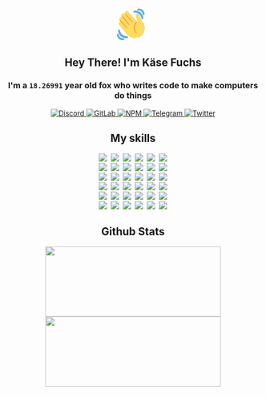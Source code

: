 <div><p align=center><img src=./resources/images/wave.gif width=64px height=64px></p><h2 align=center>Hey There! I'm Käse Fuchs</h2><h3 align=center>I'm a <code>18.26991</code> year old fox who writes code to make computers do things</h3><p align=center><a href=https://discord.com/users/507526681125322772><img alt=Discord src="https://img.shields.io/badge/Discord-5865F2?logo=discord&logoColor=white&style=flat-square#2313ae4f124484216b4f12310b258655"> </a><a href=https://gitlab.com/kasefuchs><img alt=GitLab src="https://img.shields.io/badge/GitLab-330F63?logo=gitlab&logoColor=white&style=flat-square#2313ae4f124484216b4f12310b258655"> </a><a href=https://npmjs.com/~kasefuchs><img alt=NPM src="https://img.shields.io/badge/NPM-CB3837?logo=npm&logoColor=white&style=flat-square#2313ae4f124484216b4f12310b258655"> </a><a href=https://t.me/kasefuchs><img alt=Telegram src="https://img.shields.io/badge/Telegram-2CA5E0?logo=telegram&logoColor=white&style=flat-square#2313ae4f124484216b4f12310b258655"> </a><a href=https://twitter.com/kasefuchs><img alt=Twitter src="https://img.shields.io/badge/Twitter-1DA1F2?logo=twitter&logoColor=white&style=flat-square#2313ae4f124484216b4f12310b258655"></a></p><h2 align=center>My skills</h2><p align=center><a href=https://aws.amazon.com/ ><picture><source srcset="https://skillicons.dev/icons?i=aws&theme=dark#2313ae4f124484216b4f12310b258655" media="(prefers-color-scheme: dark)"><source srcset="https://skillicons.dev/icons?i=aws&theme=light#2313ae4f124484216b4f12310b258655" media="(prefers-color-scheme: light), (prefers-color-scheme: no-preference)"><img src="https://skillicons.dev/icons?i=aws&theme=light#2313ae4f124484216b4f12310b258655"></picture></a>&nbsp;&nbsp;<a href=https://en.wikipedia.org/wiki/Bash_(Unix_shell)><picture><source srcset="https://skillicons.dev/icons?i=bash&theme=dark#2313ae4f124484216b4f12310b258655" media="(prefers-color-scheme: dark)"><source srcset="https://skillicons.dev/icons?i=bash&theme=light#2313ae4f124484216b4f12310b258655" media="(prefers-color-scheme: light), (prefers-color-scheme: no-preference)"><img src="https://skillicons.dev/icons?i=bash&theme=light#2313ae4f124484216b4f12310b258655"></picture></a>&nbsp;&nbsp;<a href=https://discord.com/developers/docs><picture><source srcset="https://skillicons.dev/icons?i=bots&theme=dark#2313ae4f124484216b4f12310b258655" media="(prefers-color-scheme: dark)"><source srcset="https://skillicons.dev/icons?i=bots&theme=light#2313ae4f124484216b4f12310b258655" media="(prefers-color-scheme: light), (prefers-color-scheme: no-preference)"><img src="https://skillicons.dev/icons?i=bots&theme=light#2313ae4f124484216b4f12310b258655"></picture></a>&nbsp;&nbsp;<a href=https://www.cloudflare.com/ ><picture><source srcset="https://skillicons.dev/icons?i=cloudflare&theme=dark#2313ae4f124484216b4f12310b258655" media="(prefers-color-scheme: dark)"><source srcset="https://skillicons.dev/icons?i=cloudflare&theme=light#2313ae4f124484216b4f12310b258655" media="(prefers-color-scheme: light), (prefers-color-scheme: no-preference)"><img src="https://skillicons.dev/icons?i=cloudflare&theme=light#2313ae4f124484216b4f12310b258655"></picture></a>&nbsp;&nbsp;<a href=https://en.wikipedia.org/wiki/CSS><picture><source srcset="https://skillicons.dev/icons?i=css&theme=dark#2313ae4f124484216b4f12310b258655" media="(prefers-color-scheme: dark)"><source srcset="https://skillicons.dev/icons?i=css&theme=light#2313ae4f124484216b4f12310b258655" media="(prefers-color-scheme: light), (prefers-color-scheme: no-preference)"><img src="https://skillicons.dev/icons?i=css&theme=light#2313ae4f124484216b4f12310b258655"></picture></a>&nbsp;&nbsp;<a href=https://www.docker.com/ ><picture><source srcset="https://skillicons.dev/icons?i=docker&theme=dark#2313ae4f124484216b4f12310b258655" media="(prefers-color-scheme: dark)"><source srcset="https://skillicons.dev/icons?i=docker&theme=light#2313ae4f124484216b4f12310b258655" media="(prefers-color-scheme: light), (prefers-color-scheme: no-preference)"><img src="https://skillicons.dev/icons?i=docker&theme=light#2313ae4f124484216b4f12310b258655"></picture></a><br><a href=https://www.electronjs.org/ ><picture><source srcset="https://skillicons.dev/icons?i=electron&theme=dark#2313ae4f124484216b4f12310b258655" media="(prefers-color-scheme: dark)"><source srcset="https://skillicons.dev/icons?i=electron&theme=light#2313ae4f124484216b4f12310b258655" media="(prefers-color-scheme: light), (prefers-color-scheme: no-preference)"><img src="https://skillicons.dev/icons?i=electron&theme=light#2313ae4f124484216b4f12310b258655"></picture></a>&nbsp;&nbsp;<a href=https://expressjs.com/ ><picture><source srcset="https://skillicons.dev/icons?i=express&theme=dark#2313ae4f124484216b4f12310b258655" media="(prefers-color-scheme: dark)"><source srcset="https://skillicons.dev/icons?i=express&theme=light#2313ae4f124484216b4f12310b258655" media="(prefers-color-scheme: light), (prefers-color-scheme: no-preference)"><img src="https://skillicons.dev/icons?i=express&theme=light#2313ae4f124484216b4f12310b258655"></picture></a>&nbsp;&nbsp;<a href=https://www.figma.com/ ><picture><source srcset="https://skillicons.dev/icons?i=figma&theme=dark#2313ae4f124484216b4f12310b258655" media="(prefers-color-scheme: dark)"><source srcset="https://skillicons.dev/icons?i=figma&theme=light#2313ae4f124484216b4f12310b258655" media="(prefers-color-scheme: light), (prefers-color-scheme: no-preference)"><img src="https://skillicons.dev/icons?i=figma&theme=light#2313ae4f124484216b4f12310b258655"></picture></a>&nbsp;&nbsp;<a href=https://firebase.google.com/ ><picture><source srcset="https://skillicons.dev/icons?i=firebase&theme=dark#2313ae4f124484216b4f12310b258655" media="(prefers-color-scheme: dark)"><source srcset="https://skillicons.dev/icons?i=firebase&theme=light#2313ae4f124484216b4f12310b258655" media="(prefers-color-scheme: light), (prefers-color-scheme: no-preference)"><img src="https://skillicons.dev/icons?i=firebase&theme=light#2313ae4f124484216b4f12310b258655"></picture></a>&nbsp;&nbsp;<a href=https://flask.palletsprojects.com/ ><picture><source srcset="https://skillicons.dev/icons?i=flask&theme=dark#2313ae4f124484216b4f12310b258655" media="(prefers-color-scheme: dark)"><source srcset="https://skillicons.dev/icons?i=flask&theme=light#2313ae4f124484216b4f12310b258655" media="(prefers-color-scheme: light), (prefers-color-scheme: no-preference)"><img src="https://skillicons.dev/icons?i=flask&theme=light#2313ae4f124484216b4f12310b258655"></picture></a>&nbsp;&nbsp;<a href=https://cloud.google.com/ ><picture><source srcset="https://skillicons.dev/icons?i=gcp&theme=dark#2313ae4f124484216b4f12310b258655" media="(prefers-color-scheme: dark)"><source srcset="https://skillicons.dev/icons?i=gcp&theme=light#2313ae4f124484216b4f12310b258655" media="(prefers-color-scheme: light), (prefers-color-scheme: no-preference)"><img src="https://skillicons.dev/icons?i=gcp&theme=light#2313ae4f124484216b4f12310b258655"></picture></a><br><a href=https://git-scm.com/ ><picture><source srcset="https://skillicons.dev/icons?i=git&theme=dark#2313ae4f124484216b4f12310b258655" media="(prefers-color-scheme: dark)"><source srcset="https://skillicons.dev/icons?i=git&theme=light#2313ae4f124484216b4f12310b258655" media="(prefers-color-scheme: light), (prefers-color-scheme: no-preference)"><img src="https://skillicons.dev/icons?i=git&theme=light#2313ae4f124484216b4f12310b258655"></picture></a>&nbsp;&nbsp;<a href=https://github.com/ ><picture><source srcset="https://skillicons.dev/icons?i=github&theme=dark#2313ae4f124484216b4f12310b258655" media="(prefers-color-scheme: dark)"><source srcset="https://skillicons.dev/icons?i=github&theme=light#2313ae4f124484216b4f12310b258655" media="(prefers-color-scheme: light), (prefers-color-scheme: no-preference)"><img src="https://skillicons.dev/icons?i=github&theme=light#2313ae4f124484216b4f12310b258655"></picture></a>&nbsp;&nbsp;<a href=https://gitlab.com/ ><picture><source srcset="https://skillicons.dev/icons?i=gitlab&theme=dark#2313ae4f124484216b4f12310b258655" media="(prefers-color-scheme: dark)"><source srcset="https://skillicons.dev/icons?i=gitlab&theme=light#2313ae4f124484216b4f12310b258655" media="(prefers-color-scheme: light), (prefers-color-scheme: no-preference)"><img src="https://skillicons.dev/icons?i=gitlab&theme=light#2313ae4f124484216b4f12310b258655"></picture></a>&nbsp;&nbsp;<a href=https://www.heroku.com/ ><picture><source srcset="https://skillicons.dev/icons?i=heroku&theme=dark#2313ae4f124484216b4f12310b258655" media="(prefers-color-scheme: dark)"><source srcset="https://skillicons.dev/icons?i=heroku&theme=light#2313ae4f124484216b4f12310b258655" media="(prefers-color-scheme: light), (prefers-color-scheme: no-preference)"><img src="https://skillicons.dev/icons?i=heroku&theme=light#2313ae4f124484216b4f12310b258655"></picture></a>&nbsp;&nbsp;<a href=https://en.wikipedia.org/wiki/HTML><picture><source srcset="https://skillicons.dev/icons?i=html&theme=dark#2313ae4f124484216b4f12310b258655" media="(prefers-color-scheme: dark)"><source srcset="https://skillicons.dev/icons?i=html&theme=light#2313ae4f124484216b4f12310b258655" media="(prefers-color-scheme: light), (prefers-color-scheme: no-preference)"><img src="https://skillicons.dev/icons?i=html&theme=light#2313ae4f124484216b4f12310b258655"></picture></a>&nbsp;&nbsp;<a href=https://en.wikipedia.org/wiki/JavaScript><picture><source srcset="https://skillicons.dev/icons?i=js&theme=dark#2313ae4f124484216b4f12310b258655" media="(prefers-color-scheme: dark)"><source srcset="https://skillicons.dev/icons?i=js&theme=light#2313ae4f124484216b4f12310b258655" media="(prefers-color-scheme: light), (prefers-color-scheme: no-preference)"><img src="https://skillicons.dev/icons?i=js&theme=light#2313ae4f124484216b4f12310b258655"></picture></a><br><a href=https://en.wikipedia.org/wiki/Linux><picture><source srcset="https://skillicons.dev/icons?i=linux&theme=dark#2313ae4f124484216b4f12310b258655" media="(prefers-color-scheme: dark)"><source srcset="https://skillicons.dev/icons?i=linux&theme=light#2313ae4f124484216b4f12310b258655" media="(prefers-color-scheme: light), (prefers-color-scheme: no-preference)"><img src="https://skillicons.dev/icons?i=linux&theme=light#2313ae4f124484216b4f12310b258655"></picture></a>&nbsp;&nbsp;<a href=https://mui.com/ ><picture><source srcset="https://skillicons.dev/icons?i=materialui&theme=dark#2313ae4f124484216b4f12310b258655" media="(prefers-color-scheme: dark)"><source srcset="https://skillicons.dev/icons?i=materialui&theme=light#2313ae4f124484216b4f12310b258655" media="(prefers-color-scheme: light), (prefers-color-scheme: no-preference)"><img src="https://skillicons.dev/icons?i=materialui&theme=light#2313ae4f124484216b4f12310b258655"></picture></a>&nbsp;&nbsp;<a href=https://en.wikipedia.org/wiki/Markdown><picture><source srcset="https://skillicons.dev/icons?i=md&theme=dark#2313ae4f124484216b4f12310b258655" media="(prefers-color-scheme: dark)"><source srcset="https://skillicons.dev/icons?i=md&theme=light#2313ae4f124484216b4f12310b258655" media="(prefers-color-scheme: light), (prefers-color-scheme: no-preference)"><img src="https://skillicons.dev/icons?i=md&theme=light#2313ae4f124484216b4f12310b258655"></picture></a>&nbsp;&nbsp;<a href=https://www.mongodb.com/ ><picture><source srcset="https://skillicons.dev/icons?i=mongodb&theme=dark#2313ae4f124484216b4f12310b258655" media="(prefers-color-scheme: dark)"><source srcset="https://skillicons.dev/icons?i=mongodb&theme=light#2313ae4f124484216b4f12310b258655" media="(prefers-color-scheme: light), (prefers-color-scheme: no-preference)"><img src="https://skillicons.dev/icons?i=mongodb&theme=light#2313ae4f124484216b4f12310b258655"></picture></a>&nbsp;&nbsp;<a href=https://www.mysql.com/ ><picture><source srcset="https://skillicons.dev/icons?i=mysql&theme=dark#2313ae4f124484216b4f12310b258655" media="(prefers-color-scheme: dark)"><source srcset="https://skillicons.dev/icons?i=mysql&theme=light#2313ae4f124484216b4f12310b258655" media="(prefers-color-scheme: light), (prefers-color-scheme: no-preference)"><img src="https://skillicons.dev/icons?i=mysql&theme=light#2313ae4f124484216b4f12310b258655"></picture></a>&nbsp;&nbsp;<a href=https://nextjs.org/ ><picture><source srcset="https://skillicons.dev/icons?i=nextjs&theme=dark#2313ae4f124484216b4f12310b258655" media="(prefers-color-scheme: dark)"><source srcset="https://skillicons.dev/icons?i=nextjs&theme=light#2313ae4f124484216b4f12310b258655" media="(prefers-color-scheme: light), (prefers-color-scheme: no-preference)"><img src="https://skillicons.dev/icons?i=nextjs&theme=light#2313ae4f124484216b4f12310b258655"></picture></a><br><a href=https://nodejs.org/en/ ><picture><source srcset="https://skillicons.dev/icons?i=nodejs&theme=dark#2313ae4f124484216b4f12310b258655" media="(prefers-color-scheme: dark)"><source srcset="https://skillicons.dev/icons?i=nodejs&theme=light#2313ae4f124484216b4f12310b258655" media="(prefers-color-scheme: light), (prefers-color-scheme: no-preference)"><img src="https://skillicons.dev/icons?i=nodejs&theme=light#2313ae4f124484216b4f12310b258655"></picture></a>&nbsp;&nbsp;<a href=https://www.postgresql.org/ ><picture><source srcset="https://skillicons.dev/icons?i=postgres&theme=dark#2313ae4f124484216b4f12310b258655" media="(prefers-color-scheme: dark)"><source srcset="https://skillicons.dev/icons?i=postgres&theme=light#2313ae4f124484216b4f12310b258655" media="(prefers-color-scheme: light), (prefers-color-scheme: no-preference)"><img src="https://skillicons.dev/icons?i=postgres&theme=light#2313ae4f124484216b4f12310b258655"></picture></a>&nbsp;&nbsp;<a href=https://learn.microsoft.com/en-us/powershell/ ><picture><source srcset="https://skillicons.dev/icons?i=powershell&theme=dark#2313ae4f124484216b4f12310b258655" media="(prefers-color-scheme: dark)"><source srcset="https://skillicons.dev/icons?i=powershell&theme=light#2313ae4f124484216b4f12310b258655" media="(prefers-color-scheme: light), (prefers-color-scheme: no-preference)"><img src="https://skillicons.dev/icons?i=powershell&theme=light#2313ae4f124484216b4f12310b258655"></picture></a>&nbsp;&nbsp;<a href=https://www.python.org/ ><picture><source srcset="https://skillicons.dev/icons?i=py&theme=dark#2313ae4f124484216b4f12310b258655" media="(prefers-color-scheme: dark)"><source srcset="https://skillicons.dev/icons?i=py&theme=light#2313ae4f124484216b4f12310b258655" media="(prefers-color-scheme: light), (prefers-color-scheme: no-preference)"><img src="https://skillicons.dev/icons?i=py&theme=light#2313ae4f124484216b4f12310b258655"></picture></a>&nbsp;&nbsp;<a href=https://www.raspberrypi.org/ ><picture><source srcset="https://skillicons.dev/icons?i=raspberrypi&theme=dark#2313ae4f124484216b4f12310b258655" media="(prefers-color-scheme: dark)"><source srcset="https://skillicons.dev/icons?i=raspberrypi&theme=light#2313ae4f124484216b4f12310b258655" media="(prefers-color-scheme: light), (prefers-color-scheme: no-preference)"><img src="https://skillicons.dev/icons?i=raspberrypi&theme=light#2313ae4f124484216b4f12310b258655"></picture></a>&nbsp;&nbsp;<a href=https://reactjs.org/ ><picture><source srcset="https://skillicons.dev/icons?i=react&theme=dark#2313ae4f124484216b4f12310b258655" media="(prefers-color-scheme: dark)"><source srcset="https://skillicons.dev/icons?i=react&theme=light#2313ae4f124484216b4f12310b258655" media="(prefers-color-scheme: light), (prefers-color-scheme: no-preference)"><img src="https://skillicons.dev/icons?i=react&theme=light#2313ae4f124484216b4f12310b258655"></picture></a><br><a href=https://redux.js.org/ ><picture><source srcset="https://skillicons.dev/icons?i=redux&theme=dark#2313ae4f124484216b4f12310b258655" media="(prefers-color-scheme: dark)"><source srcset="https://skillicons.dev/icons?i=redux&theme=light#2313ae4f124484216b4f12310b258655" media="(prefers-color-scheme: light), (prefers-color-scheme: no-preference)"><img src="https://skillicons.dev/icons?i=redux&theme=light#2313ae4f124484216b4f12310b258655"></picture></a>&nbsp;&nbsp;<a href=https://en.wikipedia.org/wiki/Regular_expression><picture><source srcset="https://skillicons.dev/icons?i=regex&theme=dark#2313ae4f124484216b4f12310b258655" media="(prefers-color-scheme: dark)"><source srcset="https://skillicons.dev/icons?i=regex&theme=light#2313ae4f124484216b4f12310b258655" media="(prefers-color-scheme: light), (prefers-color-scheme: no-preference)"><img src="https://skillicons.dev/icons?i=regex&theme=light#2313ae4f124484216b4f12310b258655"></picture></a>&nbsp;&nbsp;<a href=https://en.wikipedia.org/wiki/Sass_(stylesheet_language)><picture><source srcset="https://skillicons.dev/icons?i=sass&theme=dark#2313ae4f124484216b4f12310b258655" media="(prefers-color-scheme: dark)"><source srcset="https://skillicons.dev/icons?i=sass&theme=light#2313ae4f124484216b4f12310b258655" media="(prefers-color-scheme: light), (prefers-color-scheme: no-preference)"><img src="https://skillicons.dev/icons?i=sass&theme=light#2313ae4f124484216b4f12310b258655"></picture></a>&nbsp;&nbsp;<a href=https://www.typescriptlang.org/ ><picture><source srcset="https://skillicons.dev/icons?i=ts&theme=dark#2313ae4f124484216b4f12310b258655" media="(prefers-color-scheme: dark)"><source srcset="https://skillicons.dev/icons?i=ts&theme=light#2313ae4f124484216b4f12310b258655" media="(prefers-color-scheme: light), (prefers-color-scheme: no-preference)"><img src="https://skillicons.dev/icons?i=ts&theme=light#2313ae4f124484216b4f12310b258655"></picture></a>&nbsp;&nbsp;<a href=https://unity.com/ ><picture><source srcset="https://skillicons.dev/icons?i=unity&theme=dark#2313ae4f124484216b4f12310b258655" media="(prefers-color-scheme: dark)"><source srcset="https://skillicons.dev/icons?i=unity&theme=light#2313ae4f124484216b4f12310b258655" media="(prefers-color-scheme: light), (prefers-color-scheme: no-preference)"><img src="https://skillicons.dev/icons?i=unity&theme=light#2313ae4f124484216b4f12310b258655"></picture></a>&nbsp;&nbsp;<a href=https://workers.cloudflare.com/ ><picture><source srcset="https://skillicons.dev/icons?i=workers&theme=dark#2313ae4f124484216b4f12310b258655" media="(prefers-color-scheme: dark)"><source srcset="https://skillicons.dev/icons?i=workers&theme=light#2313ae4f124484216b4f12310b258655" media="(prefers-color-scheme: light), (prefers-color-scheme: no-preference)"><img src="https://skillicons.dev/icons?i=workers&theme=light#2313ae4f124484216b4f12310b258655"></picture></a><br></p><h2 align=center>Github Stats</h2><p align=center><picture><source srcset="https://github-readme-stats-kasefuchs.vercel.app/api/?count_private=true&hide_border=true&hide_rank=true&line_height=20&hide_title=true&username=Kasefuchs&theme=dark#2313ae4f124484216b4f12310b258655" media="(prefers-color-scheme: dark)"><source srcset="https://github-readme-stats-kasefuchs.vercel.app/api/?count_private=true&hide_border=true&hide_rank=true&line_height=20&hide_title=true&username=Kasefuchs&theme=light#2313ae4f124484216b4f12310b258655" media="(prefers-color-scheme: light), (prefers-color-scheme: no-preference)"><img align=middle width=350 height=140 src="https://github-readme-stats-kasefuchs.vercel.app/api/?count_private=true&hide_border=true&hide_rank=true&line_height=20&hide_title=true&username=Kasefuchs&theme=light#2313ae4f124484216b4f12310b258655"></picture><picture><source srcset="https://github-readme-stats-kasefuchs.vercel.app/api/top-langs/?count_private=true&hide_border=true&layout=compact&username=Kasefuchs&theme=dark#2313ae4f124484216b4f12310b258655" media="(prefers-color-scheme: dark)"><source srcset="https://github-readme-stats-kasefuchs.vercel.app/api/top-langs/?count_private=true&hide_border=true&layout=compact&username=Kasefuchs&theme=light#2313ae4f124484216b4f12310b258655" media="(prefers-color-scheme: light), (prefers-color-scheme: no-preference)"><img align=middle width=350 height=140 src="https://github-readme-stats-kasefuchs.vercel.app/api/top-langs/?count_private=true&hide_border=true&layout=compact&username=Kasefuchs&theme=light#2313ae4f124484216b4f12310b258655"></picture></p><img src="https://hit.yhype.me/github/profile?user_id=64592097#2313ae4f124484216b4f12310b258655" alt=""></div>